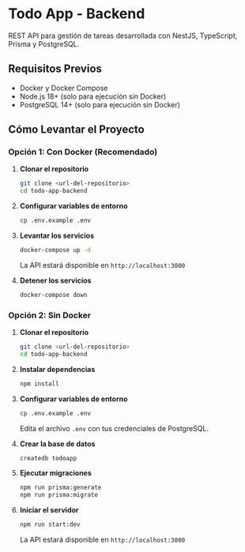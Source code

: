 # Todo App - Backend

REST API para gestión de tareas desarrollada con NestJS, TypeScript, Prisma y PostgreSQL.

## Requisitos Previos

- Docker y Docker Compose
- Node.js 18+ (solo para ejecución sin Docker)
- PostgreSQL 14+ (solo para ejecución sin Docker)

## Cómo Levantar el Proyecto

### Opción 1: Con Docker (Recomendado)

1. **Clonar el repositorio**
   ```bash
   git clone <url-del-repositorio>
   cd todo-app-backend
   ```

2. **Configurar variables de entorno**
   ```bash
   cp .env.example .env
   ```

3. **Levantar los servicios**
   ```bash
   docker-compose up -d
   ```

   La API estará disponible en `http://localhost:3000`

4. **Detener los servicios**
   ```bash
   docker-compose down
   ```

### Opción 2: Sin Docker

1. **Clonar el repositorio**
   ```bash
   git clone <url-del-repositorio>
   cd todo-app-backend
   ```

2. **Instalar dependencias**
   ```bash
   npm install
   ```

3. **Configurar variables de entorno**
   ```bash
   cp .env.example .env
   ```

   Edita el archivo `.env` con tus credenciales de PostgreSQL.

4. **Crear la base de datos**
   ```bash
   createdb todoapp
   ```

5. **Ejecutar migraciones**
   ```bash
   npm run prisma:generate
   npm run prisma:migrate
   ```

6. **Iniciar el servidor**
   ```bash
   npm run start:dev
   ```

   La API estará disponible en `http://localhost:3000`
